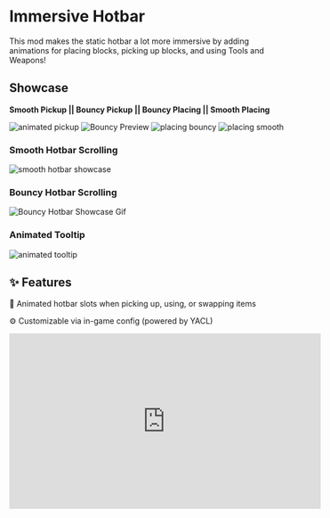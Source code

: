 # Immersive Hotbar
This mod makes the static hotbar a lot more immersive by adding animations for placing blocks, picking up blocks, and using Tools and Weapons!

## Showcase

 **Smooth Pickup  ||  Bouncy Pickup || Bouncy Placing || Smooth Placing**

![animated pickup](https://cdn.modrinth.com/data/cached_images/29d87f87965c88799367936a4cf79b99837262d6.gif) 
![Bouncy Preview](https://cdn.modrinth.com/data/cached_images/4334135d81ecfb09b070afb19a75a5000eef3fbc.gif)
![placing bouncy](https://cdn.modrinth.com/data/cached_images/3811f8d98117701e9f6c4a92bcf9725b0966555f.gif)
![placing smooth](https://cdn.modrinth.com/data/cached_images/455fb5f360c628d7f41708a89974c9930500c307.gif)

### Smooth Hotbar Scrolling

![smooth hotbar showcase](https://cdn.modrinth.com/data/cached_images/60865e0c4e5a35bad178fda9605ee5e6616663e1.gif)

### Bouncy Hotbar Scrolling

![Bouncy Hotbar Showcase Gif](https://cdn.modrinth.com/data/cached_images/159cc06c18e26fdd600c83b13b8dabb3e2986e36.gif)

### Animated Tooltip

![animated tooltip](https://cdn.modrinth.com/data/cached_images/b70dc0f3c01e81d667ee7dbd64793546464d2793.gif)

## ✨ Features

🔄 Animated hotbar slots when picking up, using, or swapping items

⚙️ Customizable via in-game config (powered by YACL)

<iframe width="560" height="315" src="https://www.youtube-nocookie.com/embed/6mGiyx_z9qE" title="YouTube video player" frameborder="0" allow="accelerometer; autoplay; clipboard-write; encrypted-media; gyroscope; picture-in-picture; web-share" allowfullscreen></iframe>
